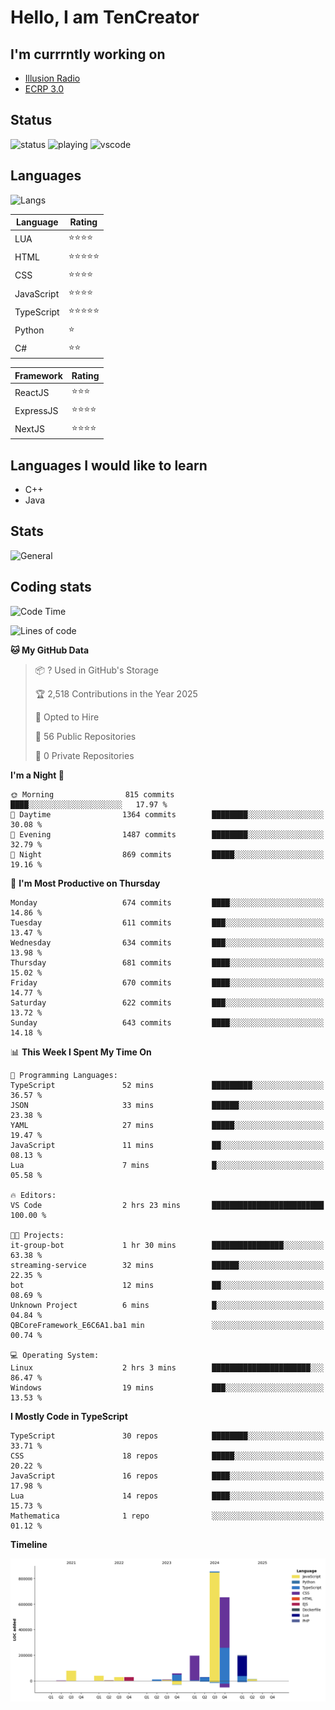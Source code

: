 # Hello, I am TenCreator

## I'm currrntly working on
- [Illusion Radio](https://illusionradio.co.uk/)
- [ECRP 3.0](http://github.com/Emerald-Coast-Roleplay/)

## Status
![status](https://api.statusbadges.me/badge/status/518334475038359555?simple=true&style=for-the-badge)
![playing](https://api.statusbadges.me/badge/playing/518334475038359555?style=for-the-badge)
![vscode](https://api.statusbadges.me/badge/vscode/518334475038359555?style=for-the-badge)

## Languages
![Langs](https://github-readme-stats.vercel.app/api/top-langs/?username=tencreator&layout=compact&theme=radical)


|Language|Rating|
|--------|------|
|LUA|⭐️⭐️⭐️⭐️|
|HTML|⭐️⭐️⭐️⭐️⭐️|
|CSS|⭐️⭐️⭐️⭐️|
|JavaScript|⭐️⭐️⭐️⭐️|
|TypeScript|⭐️⭐️⭐️⭐️⭐️|
|Python|⭐️|
|C#|⭐️⭐️ |

|Framework|Rating|
|--------|------|
|ReactJS|⭐️⭐️⭐|
|ExpressJS|⭐️⭐️⭐️⭐️|
|NextJS|⭐️⭐️⭐⭐️|

## Languages I would like to learn
- C++
- Java

## Stats
![General](https://github-readme-stats.vercel.app/api?username=tencreator&show_icons=true&theme=radical)

## Coding stats

<!--START_SECTION:waka-->
![Code Time](http://img.shields.io/badge/Code%20Time-545%20hrs%204%20mins-blue)

![Lines of code](https://img.shields.io/badge/From%20Hello%20World%20I%27ve%20Written-2.2%20million%20lines%20of%20code-blue)

**🐱 My GitHub Data** 

> 📦 ? Used in GitHub's Storage 
 > 
> 🏆 2,518 Contributions in the Year 2025
 > 
> 💼 Opted to Hire
 > 
> 📜 56 Public Repositories 
 > 
> 🔑 0 Private Repositories 
 > 
**I'm a Night 🦉** 

```text
🌞 Morning                815 commits         ████░░░░░░░░░░░░░░░░░░░░░   17.97 % 
🌆 Daytime                1364 commits        ████████░░░░░░░░░░░░░░░░░   30.08 % 
🌃 Evening                1487 commits        ████████░░░░░░░░░░░░░░░░░   32.79 % 
🌙 Night                  869 commits         █████░░░░░░░░░░░░░░░░░░░░   19.16 % 
```
📅 **I'm Most Productive on Thursday** 

```text
Monday                   674 commits         ████░░░░░░░░░░░░░░░░░░░░░   14.86 % 
Tuesday                  611 commits         ███░░░░░░░░░░░░░░░░░░░░░░   13.47 % 
Wednesday                634 commits         ███░░░░░░░░░░░░░░░░░░░░░░   13.98 % 
Thursday                 681 commits         ████░░░░░░░░░░░░░░░░░░░░░   15.02 % 
Friday                   670 commits         ████░░░░░░░░░░░░░░░░░░░░░   14.77 % 
Saturday                 622 commits         ███░░░░░░░░░░░░░░░░░░░░░░   13.72 % 
Sunday                   643 commits         ████░░░░░░░░░░░░░░░░░░░░░   14.18 % 
```


📊 **This Week I Spent My Time On** 

```text
💬 Programming Languages: 
TypeScript               52 mins             █████████░░░░░░░░░░░░░░░░   36.57 % 
JSON                     33 mins             ██████░░░░░░░░░░░░░░░░░░░   23.38 % 
YAML                     27 mins             █████░░░░░░░░░░░░░░░░░░░░   19.47 % 
JavaScript               11 mins             ██░░░░░░░░░░░░░░░░░░░░░░░   08.13 % 
Lua                      7 mins              █░░░░░░░░░░░░░░░░░░░░░░░░   05.58 % 

🔥 Editors: 
VS Code                  2 hrs 23 mins       █████████████████████████   100.00 % 

🐱‍💻 Projects: 
it-group-bot             1 hr 30 mins        ████████████████░░░░░░░░░   63.38 % 
streaming-service        32 mins             ██████░░░░░░░░░░░░░░░░░░░   22.35 % 
bot                      12 mins             ██░░░░░░░░░░░░░░░░░░░░░░░   08.69 % 
Unknown Project          6 mins              █░░░░░░░░░░░░░░░░░░░░░░░░   04.84 % 
QBCoreFramework_E6C6A1.ba1 min               ░░░░░░░░░░░░░░░░░░░░░░░░░   00.74 % 

💻 Operating System: 
Linux                    2 hrs 3 mins        ██████████████████████░░░   86.47 % 
Windows                  19 mins             ███░░░░░░░░░░░░░░░░░░░░░░   13.53 % 
```

**I Mostly Code in TypeScript** 

```text
TypeScript               30 repos            ████████░░░░░░░░░░░░░░░░░   33.71 % 
CSS                      18 repos            █████░░░░░░░░░░░░░░░░░░░░   20.22 % 
JavaScript               16 repos            ████░░░░░░░░░░░░░░░░░░░░░   17.98 % 
Lua                      14 repos            ████░░░░░░░░░░░░░░░░░░░░░   15.73 % 
Mathematica              1 repo              ░░░░░░░░░░░░░░░░░░░░░░░░░   01.12 % 
```



**Timeline**

![Lines of Code chart](https://raw.githubusercontent.com/tencreator/tencreator/main/assets/bar_graph.png)


<!--END_SECTION:waka-->
